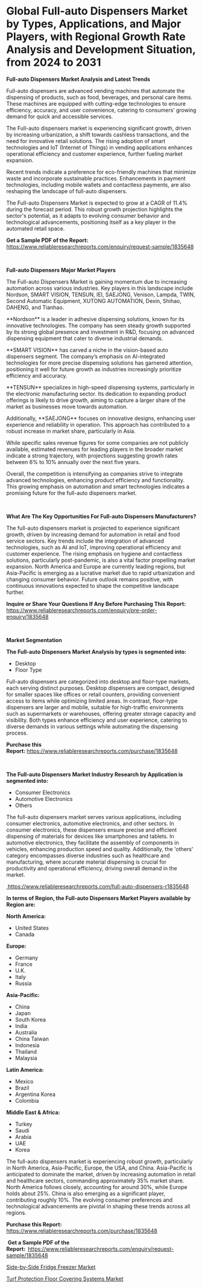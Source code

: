 <p><h1>Global Full-auto Dispensers Market by Types, Applications, and Major Players, with Regional Growth Rate Analysis and Development Situation, from 2024 to 2031</h1></p><p><strong>Full-auto Dispensers Market Analysis and Latest Trends</strong></p>
<p><p>Full-auto dispensers are advanced vending machines that automate the dispensing of products, such as food, beverages, and personal care items. These machines are equipped with cutting-edge technologies to ensure efficiency, accuracy, and user convenience, catering to consumers’ growing demand for quick and accessible services.</p><p>The Full-auto dispensers market is experiencing significant growth, driven by increasing urbanization, a shift towards cashless transactions, and the need for innovative retail solutions. The rising adoption of smart technologies and IoT (Internet of Things) in vending applications enhances operational efficiency and customer experience, further fueling market expansion. </p><p>Recent trends indicate a preference for eco-friendly machines that minimize waste and incorporate sustainable practices. Enhancements in payment technologies, including mobile wallets and contactless payments, are also reshaping the landscape of full-auto dispensers. </p><p>The Full-auto Dispensers Market is expected to grow at a CAGR of 11.4% during the forecast period. This robust growth projection highlights the sector's potential, as it adapts to evolving consumer behavior and technological advancements, positioning itself as a key player in the automated retail space.</p></p>
<p><strong>Get a Sample PDF of the Report:&nbsp;</strong> <a href="https://www.reliableresearchreports.com/enquiry/request-sample/1835648?utm_campaign=31&utm_medium=2&utm_source=Github&utm_content=ia&utm_term=31122024&utm_id=full-auto-dispensers">https://www.reliableresearchreports.com/enquiry/request-sample/1835648</a></p>
<p>&nbsp;</p>
<p><strong>Full-auto Dispensers Major Market Players</strong></p>
<p><p>The Full-auto Dispensers Market is gaining momentum due to increasing automation across various industries. Key players in this landscape include Nordson, SMART VISION, TENSUN, IEI, SAEJONG, Venison, Lampda, TWIN, Second Automatic Equipment, XUTONG AUTOMATION, Dexin, Shihao, DAHENG, and Tianhao.</p><p>**Nordson** is a leader in adhesive dispensing solutions, known for its innovative technologies. The company has seen steady growth supported by its strong global presence and investment in R&D, focusing on advanced dispensing equipment that cater to diverse industrial demands.</p><p>**SMART VISION** has carved a niche in the vision-based auto dispensers segment. The company’s emphasis on AI-integrated technologies for more precise dispensing solutions has garnered attention, positioning it well for future growth as industries increasingly prioritize efficiency and accuracy.</p><p>**TENSUN** specializes in high-speed dispensing systems, particularly in the electronic manufacturing sector. Its dedication to expanding product offerings is likely to drive growth, aiming to capture a larger share of the market as businesses move towards automation.</p><p>Additionally, **SAEJONG** focuses on innovative designs, enhancing user experience and reliability in operation. This approach has contributed to a robust increase in market share, particularly in Asia.</p><p>While specific sales revenue figures for some companies are not publicly available, estimated revenues for leading players in the broader market indicate a strong trajectory, with projections suggesting growth rates between 6% to 10% annually over the next five years.</p><p>Overall, the competition is intensifying as companies strive to integrate advanced technologies, enhancing product efficiency and functionality. This growing emphasis on automation and smart technologies indicates a promising future for the full-auto dispensers market.</p></p>
<p>&nbsp;</p>
<p><strong>What Are The Key Opportunities For Full-auto Dispensers Manufacturers?</strong></p>
<p><p>The full-auto dispensers market is projected to experience significant growth, driven by increasing demand for automation in retail and food service sectors. Key trends include the integration of advanced technologies, such as AI and IoT, improving operational efficiency and customer experience. The rising emphasis on hygiene and contactless solutions, particularly post-pandemic, is also a vital factor propelling market expansion. North America and Europe are currently leading regions, but Asia-Pacific is emerging as a lucrative market due to rapid urbanization and changing consumer behavior. Future outlook remains positive, with continuous innovations expected to shape the competitive landscape further.</p></p>
<p><strong>Inquire or Share Your Questions If Any Before Purchasing This Report:</strong> <a href="https://www.reliableresearchreports.com/enquiry/pre-order-enquiry/1835648?utm_campaign=31&utm_medium=2&utm_source=Github&utm_content=ia&utm_term=31122024&utm_id=full-auto-dispensers">https://www.reliableresearchreports.com/enquiry/pre-order-enquiry/1835648</a></p>
<p>&nbsp;</p>
<p><strong>Market Segmentation</strong></p>
<p><strong>The Full-auto Dispensers Market Analysis by types is segmented into:</strong></p>
<p><ul><li>Desktop</li><li>Floor Type</li></ul></p>
<p><p>Full-auto dispensers are categorized into desktop and floor-type markets, each serving distinct purposes. Desktop dispensers are compact, designed for smaller spaces like offices or retail counters, providing convenient access to items while optimizing limited areas. In contrast, floor-type dispensers are larger and mobile, suitable for high-traffic environments such as supermarkets or warehouses, offering greater storage capacity and visibility. Both types enhance efficiency and user experience, catering to diverse demands in various settings while automating the dispensing process.</p></p>
<p><strong>Purchase this Report:&nbsp;</strong><a href="https://www.reliableresearchreports.com/purchase/1835648?utm_campaign=31&utm_medium=2&utm_source=Github&utm_content=ia&utm_term=31122024&utm_id=full-auto-dispensers">https://www.reliableresearchreports.com/purchase/1835648</a></p>
<p>&nbsp;</p>
<p><strong>The Full-auto Dispensers Market Industry Research by Application is segmented into:</strong></p>
<p><ul><li>Consumer Electronics</li><li>Automotive Electronics</li><li>Others</li></ul></p>
<p><p>The full-auto dispensers market serves various applications, including consumer electronics, automotive electronics, and other sectors. In consumer electronics, these dispensers ensure precise and efficient dispensing of materials for devices like smartphones and tablets. In automotive electronics, they facilitate the assembly of components in vehicles, enhancing production speed and quality. Additionally, the 'others' category encompasses diverse industries such as healthcare and manufacturing, where accurate material dispensing is crucial for productivity and operational efficiency, driving overall demand in the market.</p></p>
<p><a href="https://www.reliableresearchreports.com/full-auto-dispensers-r1835648?utm_campaign=31&utm_medium=2&utm_source=Github&utm_content=ia&utm_term=31122024&utm_id=full-auto-dispensers">&nbsp;https://www.reliableresearchreports.com/full-auto-dispensers-r1835648</a></p>
<p><strong>In terms of Region, the Full-auto Dispensers Market Players available by Region are:</strong></p>
<p>
    <p> <strong> North America: </strong>
        <ul>
            <li>United States</li>
            <li>Canada</li>
        </ul>
        </p> 
    <p> <strong> Europe: </strong>
        <ul>
            <li>Germany</li>
            <li>France</li>
            <li>U.K.</li>
            <li>Italy</li>
            <li>Russia</li>
        </ul>
        </p> 
    <p> <strong> Asia-Pacific: </strong>
        <ul>
            <li>China</li>
            <li>Japan</li>
            <li>South Korea</li>
            <li>India</li>
            <li>Australia</li>
            <li>China Taiwan</li>
            <li>Indonesia</li>
            <li>Thailand</li>
            <li>Malaysia</li>
        </ul>
        </p> 
    <p> <strong> Latin America: </strong>
        <ul>
            <li>Mexico</li>
            <li>Brazil</li>
            <li>Argentina Korea</li>
            <li>Colombia</li>
        </ul>
        </p> 
    <p> <strong> Middle East & Africa: </strong>
        <ul>
            <li>Turkey</li>
            <li>Saudi</li>
            <li>Arabia</li>
            <li>UAE</li>
            <li>Korea</li>
        </ul>
    </p>
    </p>
<p><p>The full-auto dispensers market is experiencing robust growth, particularly in North America, Asia-Pacific, Europe, the USA, and China. Asia-Pacific is anticipated to dominate the market, driven by increasing automation in retail and healthcare sectors, commanding approximately 35% market share. North America follows closely, accounting for around 30%, while Europe holds about 25%. China is also emerging as a significant player, contributing roughly 10%. The evolving consumer preferences and technological advancements are pivotal in shaping these trends across all regions.</p></p>
<p><strong>Purchase this Report: </strong><a href="https://www.reliableresearchreports.com/purchase/1835648?utm_campaign=31&utm_medium=2&utm_source=Github&utm_content=ia&utm_term=31122024&utm_id=full-auto-dispensers">https://www.reliableresearchreports.com/purchase/1835648</a></p>
<p>&nbsp;<strong>Get a Sample PDF of the Report:&nbsp;&nbsp;</strong><a href="https://www.reliableresearchreports.com/enquiry/request-sample/1835648?utm_campaign=31&utm_medium=2&utm_source=Github&utm_content=ia&utm_term=31122024&utm_id=full-auto-dispensers">https://www.reliableresearchreports.com/enquiry/request-sample/1835648</a></p>
<p><strong></strong></p>
<p><p><a href="https://github.com/juniordelafrance/Market-Research-Report-List-5/blob/main/side-by-side-fridge-freezer-market.md?utm_campaign=31&utm_medium=2&utm_source=Github&utm_content=ia&utm_term=31122024&utm_id=full-auto-dispensers">Side-by-Side Fridge Freezer Market</a></p><p><a href="https://github.com/bogganbillie6969/Market-Research-Report-List-1/blob/main/turf-protection-floor-covering-systems-market.md?utm_campaign=31&utm_medium=2&utm_source=Github&utm_content=ia&utm_term=31122024&utm_id=full-auto-dispensers">Turf Protection Floor Covering Systems Market</a></p></p>